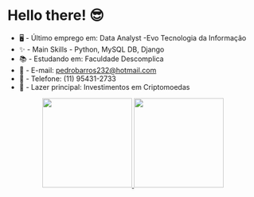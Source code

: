 # Hello there! 😎 

 - 🖥️ - Último emprego em: Data Analyst -Evo Tecnologia da Informação
 - ✨ - Main Skills - Python, MySQL DB, Django
 - 📚 - Estudando em: Faculdade Descomplica
 - 📧 - E-mail: pedrobarros232@hotmail.com
 - 📱 - Telefone: (11) 95431-2733
 - 💸 - Lazer principal: Investimentos em Criptomoedas
 

<div align="center">
  <a href="https://github.com/g0d1-prog">
  <img height="180em" src="https://github-readme-stats.vercel.app/api?username=g0d1-prog&show_icons=true&theme=highcontrast&include_all_commits=true&count_private=true"/>
  <img height="180em" src="https://github-readme-stats.vercel.app/api/top-langs/?username=g0d1-prog&layout=compact&langs_count=7&theme=highcontrast"/>
</div>
  <div style="display: inline_block"><br>
</div>
